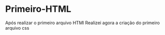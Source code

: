 # Primeiro-HTML
Após realizar o primeiro arquivo HTMl Realizei agora a criação do primeiro arquivo css
